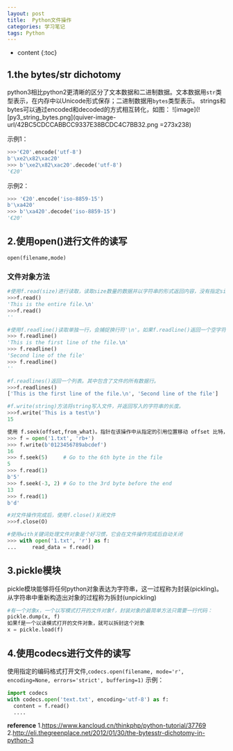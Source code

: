 ```yaml
---
layout: post
title:  Python文件操作
categories: 学习笔记
tags: Python
---
```


* content
{:toc}




## 1.the bytes/str dichotomy
python3相比python2更清晰的区分了文本数据和二进制数据。文本数据用`str`类型表示，在内存中以Unicode形式保存；二进制数据用`bytes`类型表示。
strings和bytes可以通过encoded和decoded的方式相互转化，如图：
![image](![py3_string_bytes.png](quiver-image-url/42BC5CDCCABBCC9337E38BCDC4C7BB32.png =273x238)

示例1：
```python
>>>'€20'.encode('utf-8')
b'\xe2\x82\xac20'
>>> b'\xe2\x82\xac20'.decode('utf-8')
'€20'
```
示例2：
```python
>>> '€20'.encode('iso-8859-15')
b'\xa420'
>>> b'\xa420'.decode('iso-8859-15')
'€20'
```
## 2.使用open()进行文件的读写
`open(filename,mode)`
### 文件对象方法
```python
#使用f.read(size)进行读取，读取size数量的数据并以字符串的形式返回内容，没有指定size或为负数，则读取整个文件。如何到了文件末尾，f.read()返回一个空字符串
>>>f.read()
'This is the entire file.\n'
>>>f.read()
''
```

```python
#使用f.readline()读取单独一行，会捕捉换行符'\n'。如果f.readline()返回一个空字符串，则代表到达了文件末尾。
>>> f.readline()
'This is the first line of the file.\n'
>>> f.readline()
'Second line of the file'
>>> f.readline()
''
```

```python
#f.readlines()返回一个列表。其中包含了文件的所有数据行。
>>>f.readlines()
['This is the first line of the file.\n', 'Second line of the file']
```

```python
#f.write(string)方法将string写入文件，并返回写入的字符串的长度。
>>>f.write('This is a test\n')
15
```

```python
使用 f.seek(offset,from_what)。指针在该操作中从指定的引用位置移动 offset 比特，引用位置由 from_what 参数指定。 from_what 值为 0 表示自文件起始处开始，1 表示自当前文件指针位置开始，2 表示自文件末尾开始。from_what 可以忽略，其默认值为零，此时从文件头开始。
>>> f = open('1.txt', 'rb+')
>>> f.write(b'0123456789abcdef')
16
>>> f.seek(5)     # Go to the 6th byte in the file
5
>>> f.read(1)
b'5'
>>> f.seek(-3, 2) # Go to the 3rd byte before the end
13
>>> f.read(1)
b'd'
```

```python
#对文件操作完成后，使用f.close()关闭文件
>>>f.close(O)

#使用with关键词处理文件对象是个好习惯，它会在文件操作完成后自动关闭
>>> with open('1.txt', 'r') as f:
...     read_data = f.read()
```

## 3.pickle模块
pickle模块能够将任何python对象表达为字符串，这一过程称为封装(pickling)。从字符串中重新构造出对象的过程称为拆封(unpickling)
```python
#有一个对象x，一个以写模式打开的文件对象f，封装对象的最简单方法只需要一行代码：
pickle.dump(x, f)
如果f是一个以读模式打开的文件对象，就可以拆封这个对象
x = pickle.load(f)
```

## 4.使用codecs进行文件的读写
使用指定的编码格式打开文件,`codecs.open(filename, mode='r', encoding=None, errors='strict', buffering=1)`
示例：
```python
import codecs
with codecs.open('text.txt', encoding='utf-8') as f:
  content = f.read()
  ....
```


**reference**
1.https://www.kancloud.cn/thinkphp/python-tutorial/37769
2.http://eli.thegreenplace.net/2012/01/30/the-bytesstr-dichotomy-in-python-3

